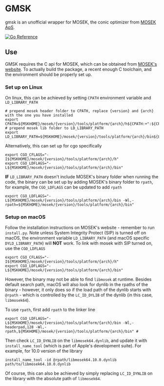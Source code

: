 # GMSK

gmsk is an unofficial wrapper for MOSEK, the conic optimizer from [MOSEK ApS](https://www.mosek.com).

[![Go Reference](https://pkg.go.dev/badge/github.com/fardream/gmsk.svg)](https://pkg.go.dev/github.com/fardream/gmsk)

## Use

GMSK requires the C api for MOSEK, which can be obtained from [MOSEK's website](https://www.mosek.com). To actually build the package, a recent enough C toolchain, and the environment should be properly set up.

### Set up on Linux

On linux, this can be achieved by setting `CPATH` environment variable and `LD_LIBRARY_PATH`

```shell
# prepend mosek header folder to CPATH, replace {version} and {arch} with the one you have installed
export CPATH=${MSKHOME}/mosek/{version}/tools/platform/{arch}/h${CPATH:+":${CPATH}"}
# prepend mosek lib folder to LD_LIBRARY_PATH
export LD_LIBRARY_PATH=${MSKHOME}/mosek/{version}/tools/platform/{arch}/bin${LD_LIBRARY_PATH:+":${LD_LIBRARY_PATH}"}
```

Alternatively, this can set up for cgo specifically

```shell
export CGO_CFLAGS="-I${MSKHOME}/mosek/{version}/tools/platform/{arch}/h"
export CGO_LDFLAGS="-L${MSKHOME}/mosek/{version}/tools/platform/{arch}/bin"
```

**IF** `LD_LIBRARY_PATH` doesn't include MOSEK's binary folder when running the code, the binary can be set up by adding MOSEK's binary folder to `rpath`, for example, the `CGO_LDFLAGS` can be updated to add `rpath`

```shell
export CGO_LDFLAGS="-L${MSKHOME}/mosek/{version}/tools/platform/{arch}/bin -Wl,-rpath=${MSKHOME}/mosek/{version}/tools/platform/{arch}/bin"
```

### Setup on macOS

Follow the installation instructions on MOSEK's website - remember to run `install.py`. Note unless System Integrity Protect (SIP) is turned off on macOS, the environment variable `LD_LIBRARY_PATH` (and macOS specific `DYLD_LIBRARY_PATH`) will **NOT** work. To link with mosek with SIP turned on, use the `CGO_LDFLAGS`

```shell
export CGO_CFLAGS="-I${MSKHOME}/mosek/{version}/tools/platform/{arch}/h"
export CGO_LDFLAGS="-L${MSKHOME}/mosek/{version}/tools/platform/{arch}/bin"
```

However, the binary may not be able to find `libmosek` at runtime. Besides default search path, macOS will also look for dynlib in the rpaths of the binary - however, it only does so if the load path of the dynlib starts with `@rpath` - which is controlled by the `LC_ID_DYLIB` of the dynlib (in this case, `libmosek64`).

To use `rpath`, first add `rpath` to the linker line

```shell
export CGO_LDFLAGS="-L${MSKHOME}/mosek/{version}/tools/platform/{arch}/bin -Wl,-headerpad,128 -Wl,-rpath,${MSKHOME}/mosek/{version}/tools/platform/{arch}/bin" #
```

Then check `LC_ID_DYNLIB` on the `libmosek64.dynlib`, and update it with `install_name_tool` (which is part of Apple's development suite). For example, for 10.0 version of the library

```shell
install_name_tool -id @rpath/libmosek64.10.0.dynlib path/to/libmosek64.10.0.dynlib
```

Of course, this can also be achieved by simply replacing `LC_ID_DYNLIB` on the library with the absolute path of `libmosek64`.
